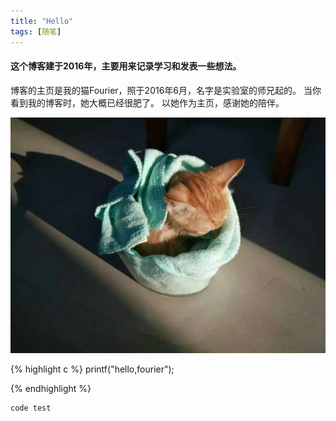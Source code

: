 ```yaml
---
title: "Hello" 
tags: [随笔]
---
```



#### 这个博客建于2016年，主要用来记录学习和发表一些想法。

博客的主页是我的猫Fourier，照于2016年6月，名字是实验室的师兄起的。
当你看到我的博客时，她大概已经很肥了。
以她作为主页，感谢她的陪伴。

![hello](../fourier.jpg)

{% highlight c %}
printf("hello,fourier");

{% endhighlight %}


```
code test
```


